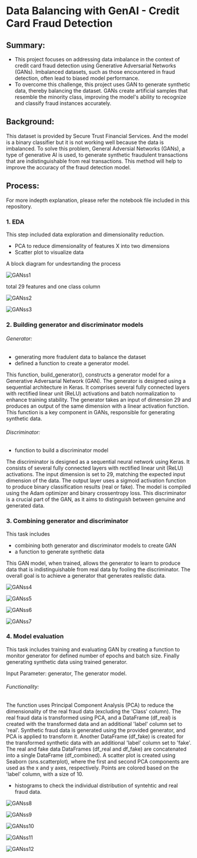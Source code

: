 # Data Balancing with GenAI - Credit Card Fraud Detection

## Summary: 
- This project focuses on addressing data imbalance in the context of credit card fraud detection using Generative Adversarial Networks (GANs). Imbalanced datasets, such as those encountered in fraud detection, often lead to biased model performance.
- To overcome this challenge, this project uses GAN to generate synthetic data, thereby balancing the dataset. GANs create artificial samples that resemble the minority class, improving the model's ability to recognize and classify fraud instances accurately.

## Background:
This dataset is provided by Secure Trust Financial Services. And the model is a binary classifier but it is not working well because the data is imbalanced. To solve this problem, General Adversial Networks (GANs), a type of generative AI is used, to generate synthetic fraudulent transactions that are indistinguishable from real transactions. This method will help to improve the accuracy of the fraud detection model.

## Process:

For more indepth explanation, please refer the notebook file included in this repository.

### 1. EDA

This step included data exploration and dimensionality reduction.
- PCA to reduce dimensionality of features X into two dimensions
- Scatter plot to visualize data

A block diagram for undesrtanding the process

![GANss1](https://github.com/pushpakGD/GenAI_creditCard_fraudDetection/blob/main/images/GANss1.png)


total 29 features and one class column

![GANss2](https://github.com/pushpakGD/GenAI_creditCard_fraudDetection/blob/main/images/GANss2.png)

![GANss3](https://github.com/pushpakGD/GenAI_creditCard_fraudDetection/blob/main/images/GANss3.png)

### 2. Building generator and discriminator models

###### Generator: 
- generating more fradulent data to balance the dataset
- defined a function to create a generator model.

This function, build_generator(), constructs a generator model for a Generative Adversarial Network (GAN). The generator is designed using a sequential architecture in Keras. It comprises several fully connected layers with rectified linear unit (ReLU) activations and batch normalization to enhance training stability. The generator takes an input of dimension 29 and produces an output of the same dimension with a linear activation function. This function is a key component in GANs, responsible for generating synthetic data.

###### Discriminator:
- function to build a discriminator model

The discriminator is designed as a sequential neural network using Keras. It consists of several fully connected layers with rectified linear unit (ReLU) activations. The input dimension is set to 29, matching the expected input dimension of the data. The output layer uses a sigmoid activation function to produce binary classification results (real or fake). The model is compiled using the Adam optimizer and binary crossentropy loss. This discriminator is a crucial part of the GAN, as it aims to distinguish between genuine and generated data.

### 3. Combining generator and discriminator

This task includes
- combining both generator and discriminator models to create GAN
- a function to generate synthetic data

This GAN model, when trained, allows the generator to learn to produce data that is indistinguishable from real data by fooling the discriminator. The overall goal is to achieve a generator that generates realistic data.

![GANss4](https://github.com/pushpakGD/GenAI_creditCard_fraudDetection/blob/main/images/GANss4.png)

![GANss5](https://github.com/pushpakGD/GenAI_creditCard_fraudDetection/blob/main/images/GANss5.png)

![GANss6](https://github.com/pushpakGD/GenAI_creditCard_fraudDetection/blob/main/images/GANss6.png)

![GANss7](https://github.com/pushpakGD/GenAI_creditCard_fraudDetection/blob/main/images/GANss7.png)

### 4. Model evaluation

This task includes training and evaluating GAN by creating a function to monitor generator for defined number of epochs and batch size.
Finally generating synthetic data using trained generator.

Input Parameter: generator, The generator model.
###### Functionality:
The function uses Principal Component Analysis (PCA) to reduce the dimensionality of the real fraud data (excluding the 'Class' column).
The real fraud data is transformed using PCA, and a DataFrame (df_real) is created with the transformed data and an additional 'label' column set to 'real'.
Synthetic fraud data is generated using the provided generator, and PCA is applied to transform it.
Another DataFrame (df_fake) is created for the transformed synthetic data with an additional 'label' column set to 'fake'.
The real and fake data DataFrames (df_real and df_fake) are concatenated into a single DataFrame (df_combined).
A scatter plot is created using Seaborn (sns.scatterplot), where the first and second PCA components are used as the x and y axes, respectively. Points are colored based on the 'label' column, with a size of 10.

- histograms to check the individual distribution of syntehtic and real fraud data.

![GANss8](https://github.com/pushpakGD/GenAI_creditCard_fraudDetection/blob/main/images/GANss8.png)

![GANss9](https://github.com/pushpakGD/GenAI_creditCard_fraudDetection/blob/main/images/GANss9.png)

![GANss10](https://github.com/pushpakGD/GenAI_creditCard_fraudDetection/blob/main/images/GANss10.png)

![GANss11](https://github.com/pushpakGD/GenAI_creditCard_fraudDetection/blob/main/images/GANss11.png)

![GANss12](https://github.com/pushpakGD/GenAI_creditCard_fraudDetection/blob/main/images/GANss12.png)
